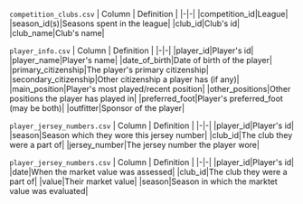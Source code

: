 `competition_clubs.csv`
| Column | Definition |
|-|-|
|competition_id|League|
|season_id(s)|Seasons spent in the league|
|club_id|Club's id|
|club_name|Club's name|

`player_info.csv`
| Column | Definition |
|-|-|
|player_id|Player's id|
|player_name|Player's name|
|date_of_birth|Date of birth of the player|
|primary_citizenship|The player's primary citizenship|
|secondary_citizenship|Other citizenship a player has (if any)|
|main_position|Player's most played/recent position|
|other_positions|Other positions the player has played in|
|preferred_foot|Player's preferred_foot (may be both)|
|outfitter|Sponsor of the player|

`player_jersey_numbers.csv`
| Column | Definition |
|-|-|
|player_id|Player's id|
|season|Season which they wore this jersey number|
|club_id|The club they were a part of|
|jersey_number|The jersey number the player wore|

`player_jersey_numbers.csv`
| Column | Definition |
|-|-|
|player_id|Player's id|
|date|When the market value was assessed|
|club_id|The club they were a part of|
|value|Their market value|
|season|Season in which the marktet value was evaluated|